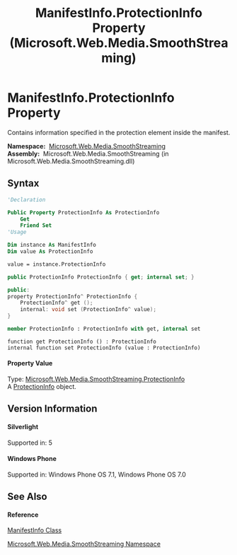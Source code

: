 ﻿---
title: ManifestInfo.ProtectionInfo Property  (Microsoft.Web.Media.SmoothStreaming)
TOCTitle: ProtectionInfo Property
ms:assetid: P:Microsoft.Web.Media.SmoothStreaming.ManifestInfo.ProtectionInfo
ms:mtpsurl: https://msdn.microsoft.com/en-us/library/microsoft.web.media.smoothstreaming.manifestinfo.protectioninfo(v=VS.95)
ms:contentKeyID: 46307777
ms.date: 05/31/2012
mtps_version: v=VS.95
f1_keywords:
- Microsoft.Web.Media.SmoothStreaming.ManifestInfo.get_ProtectionInfo
- Microsoft.Web.Media.SmoothStreaming.ManifestInfo.ProtectionInfo
- Microsoft.Web.Media.SmoothStreaming.ManifestInfo.set_ProtectionInfo
dev_langs:
- CSharp
- JScript
- VB
- FSharp
- c++
api_location:
- Microsoft.Web.Media.SmoothStreaming.dll
api_name:
- Microsoft.Web.Media.SmoothStreaming.ManifestInfo.get_ProtectionInfo
- Microsoft.Web.Media.SmoothStreaming.ManifestInfo.ProtectionInfo
- Microsoft.Web.Media.SmoothStreaming.ManifestInfo.set_ProtectionInfo
api_type:
- Managed
topic_type:
- apiref
- kbSyntax
product_family_name: VS
ROBOTS: INDEX,FOLLOW
---

# ManifestInfo.ProtectionInfo Property

Contains information specified in the protection element inside the manifest.

**Namespace:**  [Microsoft.Web.Media.SmoothStreaming](microsoft-web-media-smoothstreaming-namespace_1.md)  
**Assembly:**  Microsoft.Web.Media.SmoothStreaming (in Microsoft.Web.Media.SmoothStreaming.dll)

## Syntax

``` vb
'Declaration

Public Property ProtectionInfo As ProtectionInfo
    Get
    Friend Set
'Usage

Dim instance As ManifestInfo
Dim value As ProtectionInfo

value = instance.ProtectionInfo
```

``` csharp
public ProtectionInfo ProtectionInfo { get; internal set; }
```

``` c++
public:
property ProtectionInfo^ ProtectionInfo {
    ProtectionInfo^ get ();
    internal: void set (ProtectionInfo^ value);
}
```

``` fsharp
member ProtectionInfo : ProtectionInfo with get, internal set
```

``` jscript
function get ProtectionInfo () : ProtectionInfo
internal function set ProtectionInfo (value : ProtectionInfo)
```

#### Property Value

Type: [Microsoft.Web.Media.SmoothStreaming.ProtectionInfo](protectioninfo-class-microsoft-web-media-smoothstreaming_1.md)  
A [ProtectionInfo](protectioninfo-class-microsoft-web-media-smoothstreaming_1.md) object.

## Version Information

#### Silverlight

Supported in: 5  

#### Windows Phone

Supported in: Windows Phone OS 7.1, Windows Phone OS 7.0  

## See Also

#### Reference

[ManifestInfo Class](manifestinfo-class-microsoft-web-media-smoothstreaming_1.md)

[Microsoft.Web.Media.SmoothStreaming Namespace](microsoft-web-media-smoothstreaming-namespace_1.md)

